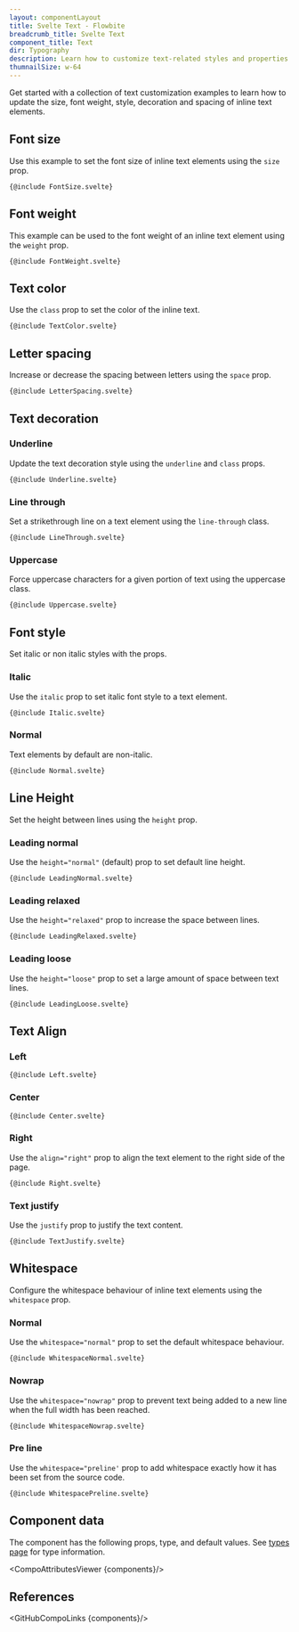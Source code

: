 ```yaml
---
layout: componentLayout
title: Svelte Text - Flowbite
breadcrumb_title: Svelte Text
component_title: Text
dir: Typography
description: Learn how to customize text-related styles and properties such as font size, font style, text decoration, font weight and more
thumnailSize: w-64
---
```


<script>
  import { CompoAttributesViewer, GitHubCompoLinks, toKebabCase } from '../../utils'
  import { A, Heading } from '$lib'

  const components = 'P, Span'

  // lib files
  // const libFilesArray = [
  //   import.meta.glob("$lib/typography/P.svelte"),
  //   import.meta.glob("$lib/typography/Span.svelte"),
  // ];
  // const libFiles = { ...libFilesArray[0], ...libFilesArray[1] };
</script>

Get started with a collection of text customization examples to learn how to update the size, font weight, style, decoration and spacing of inline text elements.

## Font size

Use this example to set the font size of inline text elements using the `size` prop.

```svelte example class="flex flex-wrap items-center space-x-4 rtl:space-x-reverse"
{@include FontSize.svelte}
```

## Font weight

This example can be used to the font weight of an inline text element using the `weight` prop.

```svelte example class="flex flex-wrap items-center space-x-4 rtl:space-x-reverse" hideScript
{@include FontWeight.svelte}
```

## Text color

Use the `class` prop to set the color of the inline text.

```svelte example class="flex flex-wrap items-center space-x-4 rtl:space-x-reverse" hideScript
{@include TextColor.svelte}
```

## Letter spacing

Increase or decrease the spacing between letters using the `space` prop.

```svelte example class="flex flex-wrap items-center rtl:space-x-reverse" hideScript
{@include LetterSpacing.svelte}
```

## Text decoration

### Underline

Update the text decoration style using the `underline` and `class` props.

```svelte example
{@include Underline.svelte}
```

### Line through

Set a strikethrough line on a text element using the `line-through` class.

```svelte example
{@include LineThrough.svelte}
```

### Uppercase

Force uppercase characters for a given portion of text using the uppercase class.

```svelte example
{@include Uppercase.svelte}
```

## Font style

Set italic or non italic styles with the props.

### Italic

Use the `italic` prop to set italic font style to a text element.

```svelte example hideScript
{@include Italic.svelte}
```

### Normal

Text elements by default are non-italic.

```svelte example hideScript
{@include Normal.svelte}
```

## Line Height

Set the height between lines using the `height` prop.

### Leading normal

Use the `height="normal"` (default) prop to set default line height.

```svelte example hideScript
{@include LeadingNormal.svelte}
```

### Leading relaxed

Use the `height="relaxed"` prop to increase the space between lines.

```svelte example hideScript
{@include LeadingRelaxed.svelte}
```

### Leading loose

Use the `height="loose"` prop to set a large amount of space between text lines.

```svelte example hideScript
{@include LeadingLoose.svelte}
```

## Text Align

### Left

```svelte example hideScript
{@include Left.svelte}
```

### Center

```svelte example hideScript
{@include Center.svelte}
```

### Right

Use the `align="right"` prop to align the text element to the right side of the page.

```svelte example hideScript
{@include Right.svelte}
```

### Text justify

Use the `justify` prop to justify the text content.

```svelte example hideScript
{@include TextJustify.svelte}
```

## Whitespace

Configure the whitespace behaviour of inline text elements using the `whitespace` prop.

### Normal

Use the `whitespace="normal"` prop to set the default whitespace behaviour.

```svelte example hideScript
{@include WhitespaceNormal.svelte}
```

### Nowrap

Use the `whitespace="nowrap"` prop to prevent text being added to a new line when the full width has been reached.

```svelte example class="overflow-y-scroll" hideScript
{@include WhitespaceNowrap.svelte}
```

### Pre line

Use the `whitespace="preline'` prop to add whitespace exactly how it has been set from the source code.

```svelte example hideScript
{@include WhitespacePreline.svelte}
```

## Component data

The component has the following props, type, and default values. See [types page](/docs/pages/typescript) for type information.

<CompoAttributesViewer {components}/>

## References

<GitHubCompoLinks {components}/>
